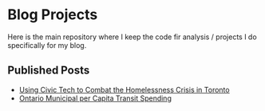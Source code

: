 # Blog Projects

Here is the main repository where I keep the code fir analysis / projects I do specifically for my blog.

## Published Posts

* [Using Civic Tech to Combat the Homelessness Crisis in Toronto ](http://joshualoong.com/2018/02/07/Using-Civic-Tech-to-Combat-the-Homelessness-Crisis-in-Toronto/)
* [Ontario Municipal per Capita Transit Spending ](http://joshualoong.com/2018/03/27/Ontario-Municipal-per-Capita-Transit-Spending/)
